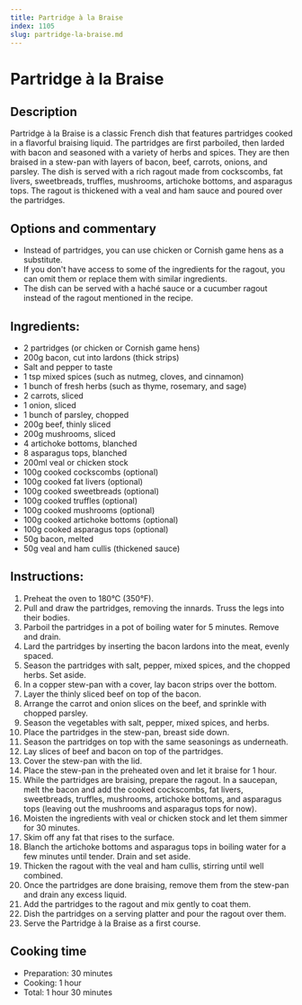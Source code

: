 ```yaml
---
title: Partridge à la Braise
index: 1105
slug: partridge-la-braise.md
---
```


# Partridge à la Braise

## Description
Partridge à la Braise is a classic French dish that features partridges cooked in a flavorful braising liquid. The partridges are first parboiled, then larded with bacon and seasoned with a variety of herbs and spices. They are then braised in a stew-pan with layers of bacon, beef, carrots, onions, and parsley. The dish is served with a rich ragout made from cockscombs, fat livers, sweetbreads, truffles, mushrooms, artichoke bottoms, and asparagus tops. The ragout is thickened with a veal and ham sauce and poured over the partridges.

## Options and commentary
- Instead of partridges, you can use chicken or Cornish game hens as a substitute.
- If you don't have access to some of the ingredients for the ragout, you can omit them or replace them with similar ingredients.
- The dish can be served with a haché sauce or a cucumber ragout instead of the ragout mentioned in the recipe.

## Ingredients:
- 2 partridges (or chicken or Cornish game hens)
- 200g bacon, cut into lardons (thick strips)
- Salt and pepper to taste
- 1 tsp mixed spices (such as nutmeg, cloves, and cinnamon)
- 1 bunch of fresh herbs (such as thyme, rosemary, and sage)
- 2 carrots, sliced
- 1 onion, sliced
- 1 bunch of parsley, chopped
- 200g beef, thinly sliced
- 200g mushrooms, sliced
- 4 artichoke bottoms, blanched
- 8 asparagus tops, blanched
- 200ml veal or chicken stock
- 100g cooked cockscombs (optional)
- 100g cooked fat livers (optional)
- 100g cooked sweetbreads (optional)
- 100g cooked truffles (optional)
- 100g cooked mushrooms (optional)
- 100g cooked artichoke bottoms (optional)
- 100g cooked asparagus tops (optional)
- 50g bacon, melted
- 50g veal and ham cullis (thickened sauce)

## Instructions:
1. Preheat the oven to 180°C (350°F).
2. Pull and draw the partridges, removing the innards. Truss the legs into their bodies.
3. Parboil the partridges in a pot of boiling water for 5 minutes. Remove and drain.
4. Lard the partridges by inserting the bacon lardons into the meat, evenly spaced.
5. Season the partridges with salt, pepper, mixed spices, and the chopped herbs. Set aside.
6. In a copper stew-pan with a cover, lay bacon strips over the bottom.
7. Layer the thinly sliced beef on top of the bacon.
8. Arrange the carrot and onion slices on the beef, and sprinkle with chopped parsley.
9. Season the vegetables with salt, pepper, mixed spices, and herbs.
10. Place the partridges in the stew-pan, breast side down.
11. Season the partridges on top with the same seasonings as underneath.
12. Lay slices of beef and bacon on top of the partridges.
13. Cover the stew-pan with the lid.
14. Place the stew-pan in the preheated oven and let it braise for 1 hour.
15. While the partridges are braising, prepare the ragout. In a saucepan, melt the bacon and add the cooked cockscombs, fat livers, sweetbreads, truffles, mushrooms, artichoke bottoms, and asparagus tops (leaving out the mushrooms and asparagus tops for now).
16. Moisten the ingredients with veal or chicken stock and let them simmer for 30 minutes.
17. Skim off any fat that rises to the surface.
18. Blanch the artichoke bottoms and asparagus tops in boiling water for a few minutes until tender. Drain and set aside.
19. Thicken the ragout with the veal and ham cullis, stirring until well combined.
20. Once the partridges are done braising, remove them from the stew-pan and drain any excess liquid.
21. Add the partridges to the ragout and mix gently to coat them.
22. Dish the partridges on a serving platter and pour the ragout over them.
23. Serve the Partridge à la Braise as a first course.

## Cooking time
- Preparation: 30 minutes
- Cooking: 1 hour
- Total: 1 hour 30 minutes